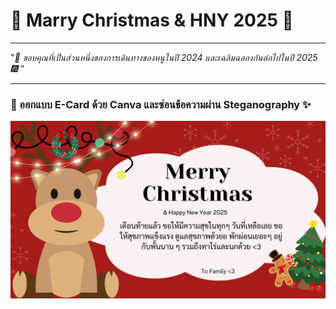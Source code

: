# 🎉 Marry Christmas & HNY 2025 🎄

---

"*🎁 ขอบคุณที่เป็นส่วนหนึ่งของการเดินทางของหนูในปี 2024 และเฉลิมฉลองกันต่อไปในปี 2025 🎆 "*

---



### 🌈 ออกแบบ E-Card ด้วย Canva และซ่อนข้อความผ่าน Steganography ✨
![e-card](images/XMas.png)


